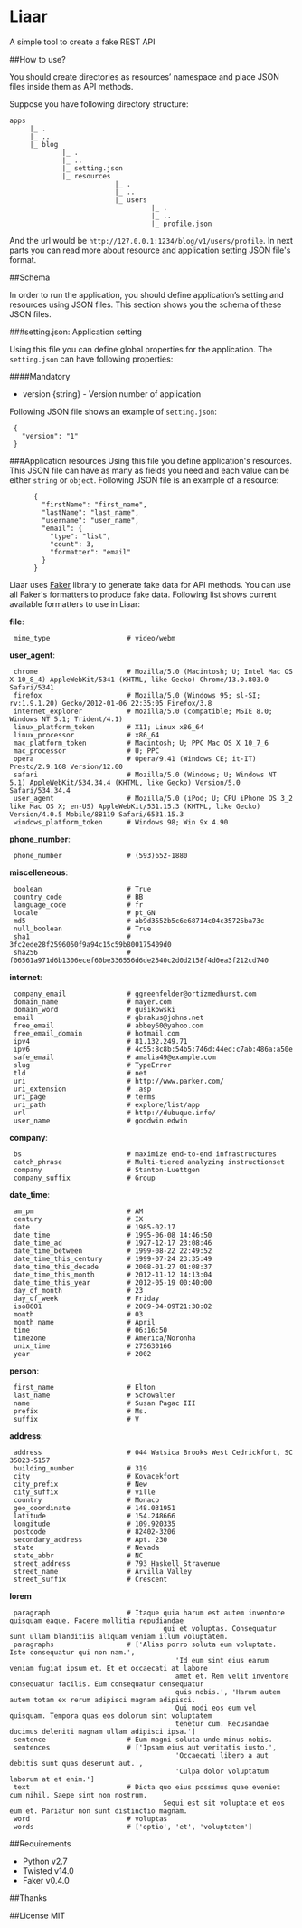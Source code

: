 # Liaar

A simple tool to create a fake REST API


##How to use?

You should create directories as resources’ namespace and place JSON files inside them as API methods.

Suppose you have following directory structure:

```
apps
     |_ .
     |_ ..
     |_ blog
             |_ .
             |_ ..
             |_ setting.json
             |_ resources
                          |_ .
                          |_ ..
                          |_ users
                                   |_ .
                                   |_ ..
                                   |_ profile.json
```

And the url would be `http://127.0.0.1:1234/blog/v1/users/profile`. In next parts you can read more about resource and application setting JSON file's format.

##Schema

In order to run the application, you should define application’s setting and resources using JSON files.
This section shows you the schema of these JSON files.

###setting.json: Application setting

Using this file you can define global properties for the application. The `setting.json` can have following properties:

####Mandatory
- version {string} - Version number of application

Following JSON file shows an example of `setting.json`:

     {
       "version": "1"
     }


###Application resources
Using this file you define application's resources. This JSON file can have as many as fields you need and each value can be either `string` or `object`. Following JSON file is an example of a resource:

          {
            "firstName": "first_name",
            "lastName": "last_name",
            "username": "user_name",
            "email": {
              "type": "list",
              "count": 3,
              "formatter": "email"
            }
          }

Liaar uses [Faker](http://www.joke2k.net/faker/) library to generate fake data for API methods. You can use all Faker's formatters to produce fake data. Following list shows current available formatters to use in Liaar:

**file**:

     mime_type                   # video/webm

**user_agent**:

     chrome                      # Mozilla/5.0 (Macintosh; U; Intel Mac OS X 10_8_4) AppleWebKit/5341 (KHTML, like Gecko) Chrome/13.0.803.0 Safari/5341
     firefox                     # Mozilla/5.0 (Windows 95; sl-SI; rv:1.9.1.20) Gecko/2012-01-06 22:35:05 Firefox/3.8
     internet_explorer           # Mozilla/5.0 (compatible; MSIE 8.0; Windows NT 5.1; Trident/4.1)
     linux_platform_token        # X11; Linux x86_64
     linux_processor             # x86_64
     mac_platform_token          # Macintosh; U; PPC Mac OS X 10_7_6
     mac_processor               # U; PPC
     opera                       # Opera/9.41 (Windows CE; it-IT) Presto/2.9.168 Version/12.00
     safari                      # Mozilla/5.0 (Windows; U; Windows NT 5.1) AppleWebKit/534.34.4 (KHTML, like Gecko) Version/5.0 Safari/534.34.4
     user_agent                  # Mozilla/5.0 (iPod; U; CPU iPhone OS 3_2 like Mac OS X; en-US) AppleWebKit/531.15.3 (KHTML, like Gecko) Version/4.0.5 Mobile/8B119 Safari/6531.15.3
     windows_platform_token      # Windows 98; Win 9x 4.90


**phone_number**:

     phone_number                # (593)652-1880


**miscelleneous**:

     boolean                     # True
     country_code                # BB
     language_code               # fr
     locale                      # pt_GN
     md5                         # ab9d3552b5c6e68714c04c35725ba73c
     null_boolean                # True
     sha1                        # 3fc2ede28f2596050f9a94c15c59b800175409d0
     sha256                      # f06561a971d6b1306ecef60be336556d6de2540c2d0d2158f4d0ea3f212cd740


**internet**:

     company_email               # ggreenfelder@ortizmedhurst.com
     domain_name                 # mayer.com
     domain_word                 # gusikowski
     email                       # gbrakus@johns.net
     free_email                  # abbey60@yahoo.com
     free_email_domain           # hotmail.com
     ipv4                        # 81.132.249.71
     ipv6                        # 4c55:8c8b:54b5:746d:44ed:c7ab:486a:a50e
     safe_email                  # amalia49@example.com
     slug                        # TypeError
     tld                         # net
     uri                         # http://www.parker.com/
     uri_extension               # .asp
     uri_page                    # terms
     uri_path                    # explore/list/app
     url                         # http://dubuque.info/
     user_name                   # goodwin.edwin

**company**:

     bs                          # maximize end-to-end infrastructures
     catch_phrase                # Multi-tiered analyzing instructionset
     company                     # Stanton-Luettgen
     company_suffix              # Group

**date_time**:

     am_pm                       # AM
     century                     # IX
     date                        # 1985-02-17
     date_time                   # 1995-06-08 14:46:50
     date_time_ad                # 1927-12-17 23:08:46
     date_time_between           # 1999-08-22 22:49:52
     date_time_this_century      # 1999-07-24 23:35:49
     date_time_this_decade       # 2008-01-27 01:08:37
     date_time_this_month        # 2012-11-12 14:13:04
     date_time_this_year         # 2012-05-19 00:40:00
     day_of_month                # 23
     day_of_week                 # Friday
     iso8601                     # 2009-04-09T21:30:02
     month                       # 03
     month_name                  # April
     time                        # 06:16:50
     timezone                    # America/Noronha
     unix_time                   # 275630166
     year                        # 2002

**person**:

     first_name                  # Elton
     last_name                   # Schowalter
     name                        # Susan Pagac III
     prefix                      # Ms.
     suffix                      # V

**address**:

     address                     # 044 Watsica Brooks West Cedrickfort, SC 35023-5157
     building_number             # 319
     city                        # Kovacekfort
     city_prefix                 # New
     city_suffix                 # ville
     country                     # Monaco
     geo_coordinate              # 148.031951
     latitude                    # 154.248666
     longitude                   # 109.920335
     postcode                    # 82402-3206
     secondary_address           # Apt. 230
     state                       # Nevada
     state_abbr                  # NC
     street_address              # 793 Haskell Stravenue
     street_name                 # Arvilla Valley
     street_suffix               # Crescent

**lorem**

     paragraph                   # Itaque quia harum est autem inventore quisquam eaque. Facere mollitia repudiandae
                                          qui et voluptas. Consequatur sunt ullam blanditiis aliquam veniam illum voluptatem.
     paragraphs                  # ['Alias porro soluta eum voluptate. Iste consequatur qui non nam.',
                                             'Id eum sint eius earum veniam fugiat ipsum et. Et et occaecati at labore
                                             amet et. Rem velit inventore consequatur facilis. Eum consequatur consequatur
                                             quis nobis.', 'Harum autem autem totam ex rerum adipisci magnam adipisci.
                                             Qui modi eos eum vel quisquam. Tempora quas eos dolorum sint voluptatem
                                             tenetur cum. Recusandae ducimus deleniti magnam ullam adipisci ipsa.']
     sentence                    # Eum magni soluta unde minus nobis.
     sentences                   # ['Ipsam eius aut veritatis iusto.',
                                             'Occaecati libero a aut debitis sunt quas deserunt aut.',
                                             'Culpa dolor voluptatum laborum at et enim.']
     text                        # Dicta quo eius possimus quae eveniet cum nihil. Saepe sint non nostrum.
                                          Sequi est sit voluptate et eos eum et. Pariatur non sunt distinctio magnam.
     word                        # voluptas
     words                       # ['optio', 'et', 'voluptatem']



##Requirements

- Python v2.7
- Twisted v14.0
- Faker v0.4.0

##Thanks

##License
MIT
